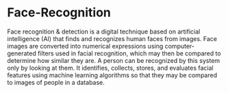 # Face-Recognition
Face recognition & detection is a digital technique based on artificial intelligence (AI) that finds and recognizes human faces from images. Face images are converted into numerical expressions using computer-generated filters used in facial recognition, which may then be compared to determine how similar they are. A person can be recognized by this system only by looking at them. It identifies, collects, stores, and evaluates facial features using machine learning algorithms so that they may be compared to images of people in a database.
